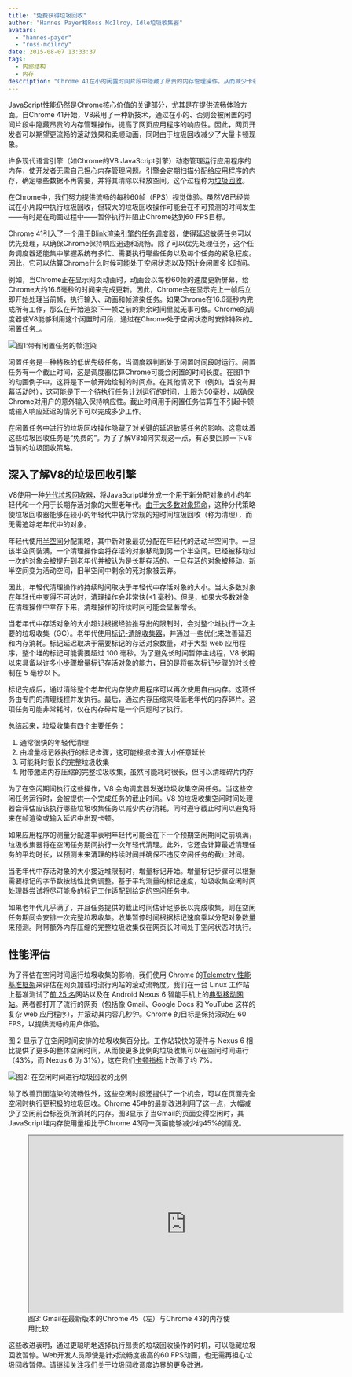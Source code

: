 ```yaml
---
title: "免费获得垃圾回收"
author: "Hannes Payer和Ross McIlroy，Idle垃圾收集器"
avatars:
  - "hannes-payer"
  - "ross-mcilroy"
date: 2015-08-07 13:33:37
tags:
  - 内部结构
  - 内存
description: "Chrome 41在小的闲置时间片段中隐藏了昂贵的内存管理操作，从而减少卡顿现象。"
---
```

JavaScript性能仍然是Chrome核心价值的关键部分，尤其是在提供流畅体验方面。自Chrome 41开始，V8采用了一种新技术，通过在小的、否则会被闲置的时间片段中隐藏昂贵的内存管理操作，提高了网页应用程序的响应性。因此，网页开发者可以期望更流畅的滚动效果和柔顺动画，同时由于垃圾回收减少了大量卡顿现象。

<!--truncate-->
许多现代语言引擎（如Chrome的V8 JavaScript引擎）动态管理运行应用程序的内存，使开发者无需自己担心内存管理问题。引擎会定期扫描分配给应用程序的内存，确定哪些数据不再需要，并将其清除以释放空间。这个过程称为[垃圾回收](https://en.wikipedia.org/wiki/Garbage_collection_(computer_science))。

在Chrome中，我们努力提供流畅的每秒60帧（FPS）视觉体验。虽然V8已经尝试在小片段中执行垃圾回收，但较大的垃圾回收操作可能会在不可预测的时间发生——有时是在动画过程中——暂停执行并阻止Chrome达到60 FPS目标。

Chrome 41引入了一个[用于Blink渲染引擎的任务调度器](https://blog.chromium.org/2015/04/scheduling-tasks-intelligently-for_30.html)，使得延迟敏感任务可以优先处理，以确保Chrome保持响应迅速和流畅。除了可以优先处理任务，这个任务调度器还能集中掌握系统有多忙、需要执行哪些任务以及每个任务的紧急程度。因此，它可以估算Chrome什么时候可能处于空闲状态以及预计会闲置多长时间。

例如，当Chrome正在显示网页动画时，动画会以每秒60帧的速度更新屏幕，给Chrome大约16.6毫秒的时间来完成更新。因此，Chrome会在显示完上一帧后立即开始处理当前帧，执行输入、动画和帧渲染任务。如果Chrome在16.6毫秒内完成所有工作，那么在开始渲染下一帧之前的剩余时间里就无事可做。Chrome的调度器使V8能够利用这个闲置时间段，通过在Chrome处于空闲状态时安排特殊的_闲置任务_。

![图1:带有闲置任务的帧渲染](/_img/free-garbage-collection/frame-rendering.png)

闲置任务是一种特殊的低优先级任务，当调度器判断处于闲置时间段时运行。闲置任务有一个截止时间，这是调度器估算Chrome可能会闲置的时间长度。在图1中的动画例子中，这将是下一帧开始绘制的时间点。在其他情况下（例如，当没有屏幕活动时），这可能是下一个待执行任务计划运行的时间，上限为50毫秒，以确保Chrome对用户的意外输入保持响应性。截止时间用于闲置任务估算在不引起卡顿或输入响应延迟的情况下可以完成多少工作。

在闲置任务中进行的垃圾回收操作隐藏了对关键的延迟敏感任务的影响。这意味着这些垃圾回收任务是“免费的”。为了了解V8如何实现这一点，有必要回顾一下V8当前的垃圾回收策略。

## 深入了解V8的垃圾回收引擎

V8使用一种[分代垃圾回收器](http://www.memorymanagement.org/glossary/g.html#term-generational-garbage-collection)，将JavaScript堆分成一个用于新分配对象的小的年轻代和一个用于长期存活对象的大型老年代。[由于大多数对象短命](http://www.memorymanagement.org/glossary/g.html#term-generational-hypothesis)，这种分代策略使垃圾回收器能够在较小的年轻代中执行常规的短时间垃圾回收（称为清理），而无需追踪老年代中的对象。

年轻代使用[半空间](http://www.memorymanagement.org/glossary/s.html#semi.space)分配策略，其中新对象最初分配在年轻代的活动半空间中。一旦该半空间装满，一个清理操作会将存活的对象移动到另一个半空间。已经被移动过一次的对象会被提升到老年代并被认为是长期存活的。一旦存活的对象被移动，新半空间变为活动空间，旧半空间中剩余的死对象被丢弃。

因此，年轻代清理操作的持续时间取决于年轻代中存活对象的大小。当大多数对象在年轻代中变得不可达时，清理操作会非常快(&lt;1 毫秒)。但是，如果大多数对象在清理操作中幸存下来，清理操作的持续时间可能会显著增长。

当老年代中存活对象的大小超过根据经验推导出的限制时，会对整个堆执行一次主要的垃圾收集（GC）。老年代使用[标记-清除收集器](http://www.memorymanagement.org/glossary/m.html#term-mark-sweep)，并通过一些优化来改善延迟和内存消耗。标记延迟取决于需要标记的存活对象数量，对于大型 web 应用程序，整个堆的标记可能需要超过 100 毫秒。为了避免长时间暂停主线程，V8 长期以来具备[以许多小步骤增量标记存活对象的能力](https://blog.chromium.org/2011/11/game-changer-for-interactive.html)，目的是将每次标记步骤的时长控制在 5 毫秒以下。

标记完成后，通过清除整个老年代内存使应用程序可以再次使用自由内存。这项任务由专门的清理线程并发执行。最后，通过内存压缩来降低老年代的内存碎片。这项任务可能非常耗时，仅在内存碎片是一个问题时才执行。

总结起来，垃圾收集有四个主要任务：

1. 通常很快的年轻代清理
2. 由增量标记器执行的标记步骤，这可能根据步骤大小任意延长
3. 可能耗时很长的完整垃圾收集
4. 附带激进内存压缩的完整垃圾收集，虽然可能耗时很长，但可以清理碎片内存

为了在空闲期间执行这些操作，V8 会向调度器发送垃圾收集空闲任务。当这些空闲任务运行时，会被提供一个完成任务的截止时间。V8 的垃圾收集空闲时间处理器会评估应该执行哪些垃圾收集任务以减少内存消耗，同时遵守截止时间以避免将来在帧渲染或输入延迟中出现卡顿。

如果应用程序的测量分配速率表明年轻代可能会在下一个预期空闲期间之前填满，垃圾收集器将在空闲任务期间执行一次年轻代清理。此外，它还会计算最近清理任务的平均时长，以预测未来清理的持续时间并确保不违反空闲任务的截止时间。

当老年代中存活对象的大小接近堆限制时，增量标记开始。增量标记步骤可以根据需要标记的字节数按线性比例调整。基于平均测量的标记速度，垃圾收集空闲时间处理器尝试将尽可能多的标记工作适配到给定的空闲任务中。

如果老年代几乎满了，并且任务提供的截止时间估计足够长以完成收集，则在空闲任务期间会安排一次完整垃圾收集。收集暂停时间根据标记速度乘以分配对象数量来预测。附带额外内存压缩的完整垃圾收集仅在网页长时间处于空闲状态时执行。

## 性能评估

为了评估在空闲时间运行垃圾收集的影响，我们使用 Chrome 的[Telemetry 性能基准框架](https://www.chromium.org/developers/telemetry)来评估在网页加载时流行网站的滚动流畅度。我们在一台 Linux 工作站上基准测试了[前 25 名](https://code.google.com/p/chromium/codesearch#chromium/src/tools/perf/benchmarks/smoothness.py&l=15)网站以及在 Android Nexus 6 智能手机上的[典型移动网站](https://code.google.com/p/chromium/codesearch#chromium/src/tools/perf/benchmarks/smoothness.py&l=104)。两者都打开了流行的网页（包括像 Gmail、Google Docs 和 YouTube 这样的复杂 web 应用程序），并滚动其内容几秒钟。Chrome 的目标是保持滚动在 60 FPS，以提供流畅的用户体验。

图 2 显示了在空闲时间安排的垃圾收集百分比。工作站较快的硬件与 Nexus 6 相比提供了更多的整体空闲时间，从而使更多比例的垃圾收集可以在空闲时间进行（43%，而 Nexus 6 为 31%），这在我们[卡顿指标](https://www.chromium.org/developers/design-documents/rendering-benchmarks)上改善了约 7%。

![图2: 在空闲时间进行垃圾回收的比例](/_img/free-garbage-collection/idle-time-gc.png)

除了改善页面渲染的流畅性外，这些空闲时段还提供了一个机会，可以在页面完全空闲时执行更积极的垃圾回收。Chrome 45中的最新改进利用了这一点，大幅减少了空闲前台标签页所消耗的内存。图3显示了当Gmail的页面变得空闲时，其JavaScript堆内存使用量相比于Chrome 43同一页面能够减少约45%的情况。

<figure>
  <div class="video video-16:9">
    <iframe src="https://www.youtube.com/embed/ij-AFUfqFdI" width="640" height="360" loading="lazy"></iframe>
  </div>
  <figcaption>图3: Gmail在最新版本的Chrome 45（左）与Chrome 43的内存使用比较</figcaption>
</figure>

这些改进表明，通过更聪明地选择执行昂贵的垃圾回收操作的时机，可以隐藏垃圾回收暂停。Web开发人员即使是针对流畅度极高的60 FPS动画，也无需再担心垃圾回收暂停。请继续关注我们关于垃圾回收调度边界的更多改进。
